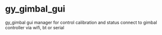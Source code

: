 # gy_gimbal_gui
gy_gimbal gui manager for control calibration and status connect to gimbal controller via wifi, bt or serial
